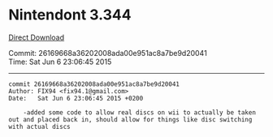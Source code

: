 # Nintendont 3.344
[Direct Download](./Nintendont.zip)

Commit: 26169668a36202008ada00e951ac8a7be9d20041  
Time: Sat Jun 6 23:06:45 2015   

-----

```
commit 26169668a36202008ada00e951ac8a7be9d20041
Author: FIX94 <fix94.1@gmail.com>
Date:   Sat Jun 6 23:06:45 2015 +0200

    -added some code to allow real discs on wii to actually be taken out and placed back in, should allow for things like disc switching with actual discs
```
